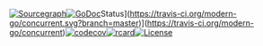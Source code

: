 [![Sourcegraph](https://sourcegraph.com/github.com/modern-go/concurrent/-/badge.svg)](https://sourcegraph.com/github.com/modern-go/concurrent?badge)[![GoDoc](http://img.shields.io/badge/go-documentation-blue.svg?style=flat-square)](http://godoc.org/github.com/modern-go/concurrent)Status](https://travis-ci.org/modern-go/concurrent.svg?branch=master)](https://travis-ci.org/modern-go/concurrent)[![codecov](https://codecov.io/gh/modern-go/concurrent/branch/master/graph/badge.svg)](https://codecov.io/gh/modern-go/concurrent)[![rcard](https://goreportcard.com/badge/github.com/modern-go/concurrent)](https://goreportcard.com/report/github.com/modern-go/concurrent)[![License](https://img.shields.io/badge/License-Apache%202.0-blue.svg)](https://raw.githubusercontent.com/modern-go/concurrent/master/LICENSE)